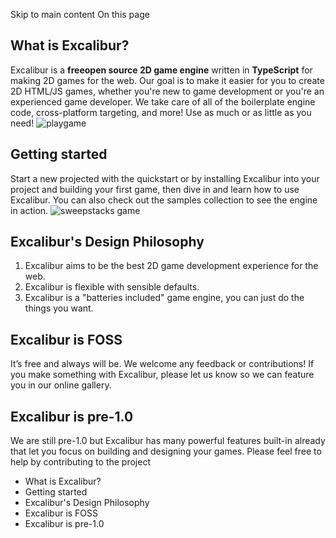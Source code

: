 Skip to main content
On this page
## What is Excalibur?​
Excalibur is a **freeopen source 2D game engine** written in **TypeScript** for making 2D games for the web.
Our goal is to make it easier for you to create 2D HTML/JS games, whether you're new to game development or you're an experienced game developer. We take care of all of the boilerplate engine code, cross-platform targeting, and more! Use as much or as little as you need!
![playgame](https://excaliburjs.com/assets/images/loading-d5d357b342afd2231698623e2296fdfc.gif)
## Getting started​
Start a new projected with the quickstart or by installing Excalibur into your project and building your first game, then dive in and learn how to use Excalibur. You can also check out the samples collection to see the engine in action.
![sweepstacks game](https://excaliburjs.com/assets/images/sweep-2768522acc641ff69970d69f59e22c86.gif)
## Excalibur's Design Philosophy​
  1. Excalibur aims to be the best 2D game development experience for the web.
  2. Excalibur is flexible with sensible defaults.
  3. Excalibur is a "batteries included" game engine, you can just do the things you want.


## Excalibur is FOSS​
It’s free and always will be. We welcome any feedback or contributions! If you make something with Excalibur, please let us know so we can feature you in our online gallery.
## Excalibur is pre-1.0​
We are still pre-1.0 but Excalibur has many powerful features built-in already that let you focus on building and designing your games. Please feel free to help by contributing to the project
  * What is Excalibur?
  * Getting started
  * Excalibur's Design Philosophy
  * Excalibur is FOSS
  * Excalibur is pre-1.0


